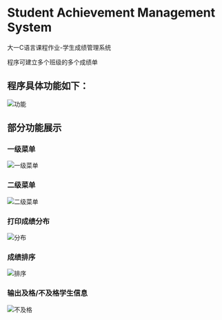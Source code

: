 # Student Achievement Management System

大一C语言课程作业-学生成绩管理系统

程序可建立多个班级的多个成绩单


## 程序具体功能如下：
![功能](https://user-images.githubusercontent.com/84364367/123514964-1dff3580-d6c8-11eb-9b87-6fcc69b2ba98.png)

## 部分功能展示

### 一级菜单
![一级菜单](https://user-images.githubusercontent.com/84364367/123515201-ee046200-d6c8-11eb-8791-94a7337f555a.jpg)

### 二级菜单
![二级菜单](https://user-images.githubusercontent.com/84364367/123515204-f066bc00-d6c8-11eb-84b5-0a4426000e4e.jpg)

### 打印成绩分布
![分布](https://user-images.githubusercontent.com/84364367/123515072-b8f80f80-d6c8-11eb-9220-e2d412468c57.png)

### 成绩排序
![排序](https://user-images.githubusercontent.com/84364367/123515077-bc8b9680-d6c8-11eb-88f4-ff61ef831b7a.png)

### 输出及格/不及格学生信息
![不及格](https://user-images.githubusercontent.com/84364367/123515082-c2817780-d6c8-11eb-8c1e-1fbab9dddf41.png)

